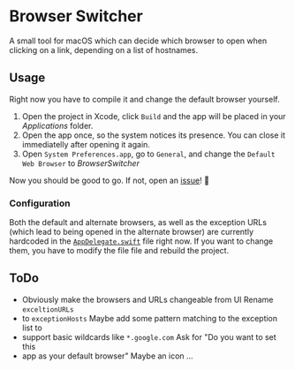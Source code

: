 # Browser Switcher

A small tool for macOS which can decide which browser to open when clicking on a
link, depending on a list of hostnames.


## Usage

Right now you have to compile it and change the default browser yourself.

1. Open the project in Xcode, click `Build` and the app will be placed in your
_Applications_ folder.
2. Open the app once, so the system notices its presence. You can close it
immediatelly after opening it again.
3. Open `System Preferences.app`, go to `General`, and change the `Default Web
Browser` to *BrowserSwitcher*

Now you should be good to go. If not, open an
[issue](https://github.com/0bmxa/BrowserSwitcher/issues)! 🎉


### Configuration

Both the default and alternate browsers, as well as the exception URLs (which
lead to being opened in the alternate browser) are currently hardcoded in the
[`AppDelegate.swift`](BrowserSwitcher/AppDelegate.swift) file right now. If you want to change them, you have to
modify the file file and rebuild the project.


## ToDo

* Obviously make the browsers and URLs changeable from UI Rename `exceltionURLs`
* to `exceptionHosts` Maybe add some pattern matching to the exception list to
* support basic wildcards like `*.google.com` Ask for "Do you want to set this
* app as your default browser" Maybe an icon …
